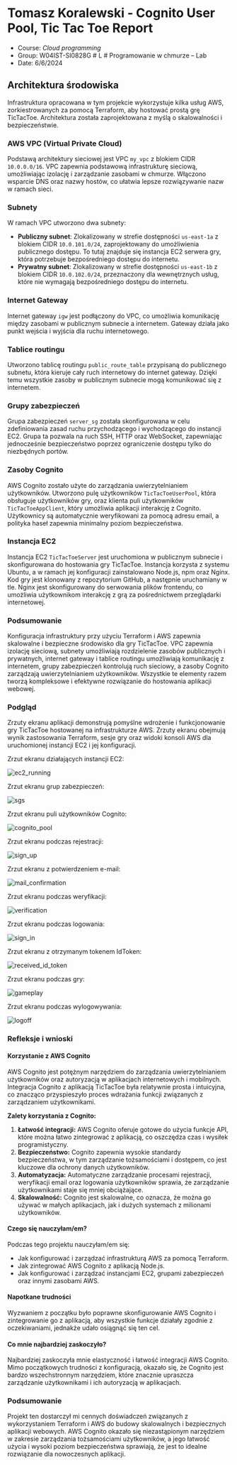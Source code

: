 # Tomasz Koralewski - Cognito User Pool, Tic Tac Toe Report

- Course: *Cloud programming*
- Group: W04IST-SI0828G # L # Programowanie w chmurze – Lab
- Date: 6/6/2024

## Architektura środowiska

Infrastruktura opracowana w tym projekcie wykorzystuje kilka usług AWS, zorkiestrowanych za pomocą Terraform, aby hostować prostą grę TicTacToe. Architektura została zaprojektowana z myślą o skalowalności i bezpieczeństwie.

### AWS VPC (Virtual Private Cloud)

Podstawą architektury sieciowej jest VPC `my_vpc` z blokiem CIDR `10.0.0.0/16`. VPC zapewnia podstawową infrastrukturę sieciową, umożliwiając izolację i zarządzanie zasobami w chmurze. Włączono wsparcie DNS oraz nazwy hostów, co ułatwia lepsze rozwiązywanie nazw w ramach sieci.

### Subnety

W ramach VPC utworzono dwa subnety:
- **Publiczny subnet**: Zlokalizowany w strefie dostępności `us-east-1a` z blokiem CIDR `10.0.101.0/24`, zaprojektowany do umożliwienia publicznego dostępu. To tutaj znajduje się instancja EC2 serwera gry, która potrzebuje bezpośredniego dostępu do internetu.
- **Prywatny subnet**: Zlokalizowany w strefie dostępności `us-east-1b` z blokiem CIDR `10.0.102.0/24`, przeznaczony dla wewnętrznych usług, które nie wymagają bezpośredniego dostępu do internetu. 

### Internet Gateway

Internet gateway `igw` jest podłączony do VPC, co umożliwia komunikację między zasobami w publicznym subnecie a internetem. Gateway działa jako punkt wejścia i wyjścia dla ruchu internetowego.

### Tablice routingu

Utworzono tablicę routingu `public_route_table` przypisaną do publicznego subnetu, która kieruje cały ruch internetowy do internet gateway. Dzięki temu wszystkie zasoby w publicznym subnecie mogą komunikować się z internetem.

### Grupy zabezpieczeń

Grupa zabezpieczeń `server_sg` została skonfigurowana w celu zdefiniowania zasad ruchu przychodzącego i wychodzącego do instancji EC2. Grupa ta pozwala na ruch SSH, HTTP oraz WebSocket, zapewniając jednocześnie bezpieczeństwo poprzez ograniczenie dostępu tylko do niezbędnych portów.

### Zasoby Cognito

AWS Cognito zostało użyte do zarządzania uwierzytelnianiem użytkowników. Utworzono pulę użytkowników `TicTacToeUserPool`, która obsługuje użytkowników gry, oraz klienta puli użytkowników `TicTacToeAppClient`, który umożliwia aplikacji interakcję z Cognito. Użytkownicy są automatycznie weryfikowani za pomocą adresu email, a polityka haseł zapewnia minimalny poziom bezpieczeństwa.

### Instancja EC2

Instancja EC2 `TicTacToeServer` jest uruchomiona w publicznym subnecie i skonfigurowana do hostowania gry TicTacToe. Instancja korzysta z systemu Ubuntu, a w ramach jej konfiguracji zainstalowano Node.js, npm oraz Nginx. Kod gry jest klonowany z repozytorium GitHub, a następnie uruchamiany w tle. Nginx jest skonfigurowany do serwowania plików frontendu, co umożliwia użytkownikom interakcję z grą za pośrednictwem przeglądarki internetowej.

### Podsumowanie

Konfiguracja infrastruktury przy użyciu Terraform i AWS zapewnia skalowalne i bezpieczne środowisko dla gry TicTacToe. VPC zapewnia izolację sieciową, subnety umożliwiają rozdzielenie zasobów publicznych i prywatnych, internet gateway i tablice routingu umożliwiają komunikację z internetem, grupy zabezpieczeń kontrolują ruch sieciowy, a zasoby Cognito zarządzają uwierzytelnianiem użytkowników. Wszystkie te elementy razem tworzą kompleksowe i efektywne rozwiązanie do hostowania aplikacji webowej.

### Podgląd

Zrzuty ekranu aplikacji demonstrują pomyślne wdrożenie i funkcjonowanie gry TicTacToe hostowanej na infrastrukturze AWS. Zrzuty ekranu obejmują wynik zastosowania Terraform, sesje gry oraz widoki konsoli AWS dla uruchomionej instancji EC2 i jej konfiguracji.

Zrzut ekranu działających instancji EC2:

![ec2_running](imgs/ec2instance.png)

Zrzut ekranu grup zabezpieczeń:

![sgs](imgs/sgs.png)

Zrzut ekranu puli użytkowników Cognito:

![cognito_pool](imgs/cognito.png)

Zrzut ekranu podczas rejestracji:

![sign_up](imgs/sign_up.png)

Zrzut ekranu z potwierdzeniem e-mail:

![mail_confirmation](imgs/mail_confirmation.png)

Zrzut ekranu podczas weryfikacji:

![verification](imgs/verification.png)

Zrzut ekranu podczas logowania:

![sign_in](imgs/sign_in.png)

Zrzut ekranu z otrzymanym tokenem IdToken:

![received_id_token](imgs/receivedIdToken.png)

Zrzut ekranu podczas gry:

![gameplay](imgs/gameplay.png)

Zrzut ekranu podczas wylogowywania:

![logoff](imgs/logoff.png)


### Refleksje i wnioski

#### Korzystanie z AWS Cognito

AWS Cognito jest potężnym narzędziem do zarządzania uwierzytelnianiem użytkowników oraz autoryzacją w aplikacjach internetowych i mobilnych. Integracja Cognito z aplikacją TicTacToe była relatywnie prosta i intuicyjna, co znacząco przyspieszyło proces wdrażania funkcji związanych z zarządzaniem użytkownikami.

**Zalety korzystania z Cognito:**
1. **Łatwość integracji:** AWS Cognito oferuje gotowe do użycia funkcje API, które można łatwo zintegrować z aplikacją, co oszczędza czas i wysiłek programistyczny.
2. **Bezpieczeństwo:** Cognito zapewnia wysokie standardy bezpieczeństwa, w tym zarządzanie tożsamościami i dostępem, co jest kluczowe dla ochrony danych użytkowników.
3. **Automatyzacja:** Automatyczne zarządzanie procesami rejestracji, weryfikacji email oraz logowania użytkowników sprawia, że zarządzanie użytkownikami staje się mniej obciążające.
4. **Skalowalność:** Cognito jest skalowalne, co oznacza, że można go używać w małych aplikacjach, jak i dużych systemach z milionami użytkowników.

#### Czego się nauczyłam/em?

Podczas tego projektu nauczyłam/em się:
- Jak konfigurować i zarządzać infrastrukturą AWS za pomocą Terraform.
- Jak zintegrować AWS Cognito z aplikacją Node.js.
- Jak konfigurować i zarządzać instancjami EC2, grupami zabezpieczeń oraz innymi zasobami AWS.

#### Napotkane trudności

Wyzwaniem z początku było poprawne skonfigurowanie AWS Cognito i zintegrowanie go z aplikacją, aby wszystkie funkcje działały zgodnie z oczekiwaniami, jednakże udało osiągnąć się ten cel.

#### Co mnie najbardziej zaskoczyło?

Najbardziej zaskoczyła mnie elastyczność i łatwość integracji AWS Cognito. Mimo początkowych trudności z konfiguracją, okazało się, że Cognito jest bardzo wszechstronnym narzędziem, które znacznie upraszcza zarządzanie użytkownikami i ich autoryzacją w aplikacjach.

### Podsumowanie

Projekt ten dostarczył mi cennych doświadczeń związanych z wykorzystaniem Terraform i AWS do budowy skalowalnych i bezpiecznych aplikacji webowych. AWS Cognito okazało się niezastąpionym narzędziem w zakresie zarządzania tożsamościami użytkowników, a jego łatwość użycia i wysoki poziom bezpieczeństwa sprawiają, że jest to idealne rozwiązanie dla nowoczesnych aplikacji.
